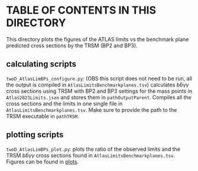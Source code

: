 # TABLE OF CONTENTS IN THIS DIRECTORY

This directory plots the figures of the ATLAS limits vs the benchmark plane predicted cross sections by the TRSM (BP2 and BP3).

## calculating scripts

`twoD_AtlasLimBPs_configure.py`: (OBS this script does not need to be run, all the output is compiled in `AtlasLimitsBenchmarkplanes.tsv`) calculates
$b\bar{b}\gamma\gamma$ cross sections using TRSM with BP2 and BP3 settings for the mass points in `Atlas2023Limits.json` and stores them in `pathOutputParent`. Compiles
all the cross sections and the limits in one single file in `AtlasLimitsBenchmarkplanes.tsv`. Make sure to provide the path to the TRSM executable in `pathTRSM`.

## plotting scripts

`twoD_AtlasLimBPs_plot.py`: plots the ratio of the observed limits and the TRSM $b\bar{b}\gamma\gamma$ cross sections found in `AtlasLimitsBenchmarkplanes.tsv`. Figures
can be found in [plots](plots).
